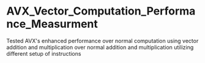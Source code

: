 # AVX_Vector_Computation_Performance_Measurment
Tested AVX's enhanced performance over normal computation using vector addition and multiplication over normal addition and multiplication utilizing different setup of instructions
